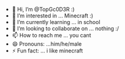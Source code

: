 - 👋 Hi, I’m @TopGc0D3R :)
- 👀 I’m interested in ... Minecraft :)
- 🌱 I’m currently learning ... in school
- 💞️ I’m looking to collaborate on ... nothing :/
- 📫 How to reach me ... you cant
- 😄 Pronouns: ...him/he/male
- ⚡ Fun fact: ... i like minecraft

<!---
TopGc0D3R/TopGc0D3R is a ✨ special ✨ repository because its `README.md` (this file) appears on your GitHub profile.
You can click the Preview link to take a look at your changes.
--->
